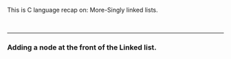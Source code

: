This is C language recap on:
More-Singly linked lists.

<br>
<hr>
<h3>Adding a node at the front of the Linked list.</h3><br>

